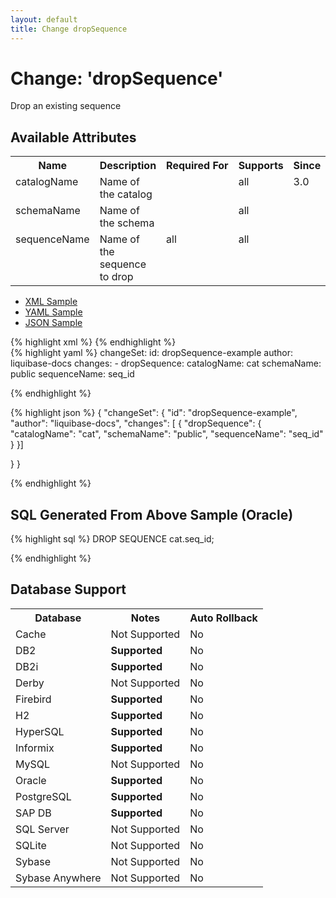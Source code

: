 ```yaml
---
layout: default
title: Change dropSequence
---
```


<!-- ====================================================== -->
<!-- GENERATED BY ChangeDocGenerator DO NOT MODIFY MANUALLY -->
<!-- ====================================================== -->

  <script>
  $(function() {
    $( "#changelog-tabs" ).tabs();
  });
</script>

# Change: 'dropSequence'

Drop an existing sequence

## Available Attributes ##

<table>
<tr><th>Name</th><th>Description</th><th>Required&nbsp;For</th><th>Supports</th><th>Since</th></tr>
<tr><td style='vertical-align: top'>catalogName</td><td style='vertical-align: top'>Name of the catalog</td><td style='vertical-align: top'></td><td style='vertical-align:top'>all</td><td style='vertical-align: top'>3.0</td></tr>
<tr><td style='vertical-align: top'>schemaName</td><td style='vertical-align: top'>Name of the schema</td><td style='vertical-align: top'></td><td style='vertical-align:top'>all</td><td style='vertical-align: top'></td></tr>
<tr><td style='vertical-align: top'>sequenceName</td><td style='vertical-align: top'>Name of the sequence to drop</td><td style='vertical-align: top'>all</td><td style='vertical-align:top'>all</td><td style='vertical-align: top'></td></tr>
</table>

<div id='changelog-tabs'>
<ul>
    <li><a href="#tab-xml">XML Sample</a></li>
    <li><a href="#tab-yaml">YAML Sample</a></li>
    <li><a href="#tab-json">JSON Sample</a></li>
  </ul>
<div id='tab-xml'>
{% highlight xml %}
<changeSet author="liquibase-docs" id="dropSequence-example">
    <dropSequence catalogName="cat"
            schemaName="public"
            sequenceName="seq_id"/>
</changeSet>
{% endhighlight %}
</div>
<div id='tab-yaml'>
{% highlight yaml %}
changeSet:
  id: dropSequence-example
  author: liquibase-docs
  changes:
  - dropSequence:
      catalogName: cat
      schemaName: public
      sequenceName: seq_id

{% endhighlight %}
</div>
<div id='tab-json'>
{% highlight json %}
{
  "changeSet": {
    "id": "dropSequence-example",
    "author": "liquibase-docs",
    "changes": [
      {
        "dropSequence": {
          "catalogName": "cat",
          "schemaName": "public",
          "sequenceName": "seq_id"
        }
      }]
    
  }
}

{% endhighlight %}
</div>
</div>


## SQL Generated From Above Sample (Oracle)

{% highlight sql %}
DROP SEQUENCE cat.seq_id;


{% endhighlight %}

## Database Support

<table style='border:1;'>
<tr><th>Database</th><th>Notes</th><th>Auto Rollback</th></tr>
<tr><td>Cache</td><td>Not Supported</td><td>No</td></tr>
<tr><td>DB2</td><td><b>Supported</b></td><td>No</td></tr>
<tr><td>DB2i</td><td><b>Supported</b></td><td>No</td></tr>
<tr><td>Derby</td><td>Not Supported</td><td>No</td></tr>
<tr><td>Firebird</td><td><b>Supported</b></td><td>No</td></tr>
<tr><td>H2</td><td><b>Supported</b></td><td>No</td></tr>
<tr><td>HyperSQL</td><td><b>Supported</b></td><td>No</td></tr>
<tr><td>Informix</td><td><b>Supported</b></td><td>No</td></tr>
<tr><td>MySQL</td><td>Not Supported</td><td>No</td></tr>
<tr><td>Oracle</td><td><b>Supported</b></td><td>No</td></tr>
<tr><td>PostgreSQL</td><td><b>Supported</b></td><td>No</td></tr>
<tr><td>SAP DB</td><td><b>Supported</b></td><td>No</td></tr>
<tr><td>SQL Server</td><td>Not Supported</td><td>No</td></tr>
<tr><td>SQLite</td><td>Not Supported</td><td>No</td></tr>
<tr><td>Sybase</td><td>Not Supported</td><td>No</td></tr>
<tr><td>Sybase Anywhere</td><td>Not Supported</td><td>No</td></tr>
</table>
